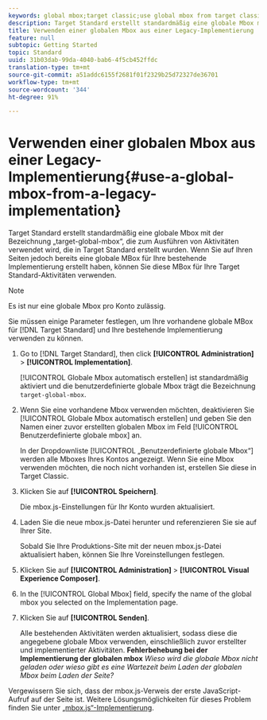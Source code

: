 ```yaml
---
keywords: global mbox;target classic;use global mbox from target classic
description: Target Standard erstellt standardmäßig eine globale Mbox mit der Bezeichnung „target-global-mbox“, die zum Ausführen von Aktivitäten verwendet wird, die in Target Standard erstellt wurden. Wenn Sie auf Ihren Seiten jedoch bereits eine globale MBox für Ihre bestehende Implementierung erstellt haben, können Sie diese MBox für Ihre Target Standard-Aktivitäten verwenden.
title: Verwenden einer globalen Mbox aus einer Legacy-Implementierung
feature: null
subtopic: Getting Started
topic: Standard
uuid: 31b03dab-99da-4040-bab6-4f5cb452ffdc
translation-type: tm+mt
source-git-commit: a51addc6155f2681f01f2329b25d72327de36701
workflow-type: tm+mt
source-wordcount: '344'
ht-degree: 91%

---
```



# Verwenden einer globalen Mbox aus einer Legacy-Implementierung{#use-a-global-mbox-from-a-legacy-implementation}

Target Standard erstellt standardmäßig eine globale Mbox mit der Bezeichnung „target-global-mbox“, die zum Ausführen von Aktivitäten verwendet wird, die in Target Standard erstellt wurden. Wenn Sie auf Ihren Seiten jedoch bereits eine globale MBox für Ihre bestehende Implementierung erstellt haben, können Sie diese MBox für Ihre Target Standard-Aktivitäten verwenden.

>[!NOTE]
>
>Es ist nur eine globale Mbox pro Konto zulässig.

Sie müssen einige Parameter festlegen, um Ihre vorhandene globale MBox für [!DNL Target Standard] und Ihre bestehende Implementierung verwenden zu können.

1. Go to [!DNL Target Standard], then click **[!UICONTROL Administration]** > **[!UICONTROL Implementation]**.

   [!UICONTROL Globale Mbox automatisch erstellen] ist standardmäßig aktiviert und die benutzerdefinierte globale Mbox trägt die Bezeichnung `target-global-mbox`.
1. Wenn Sie eine vorhandene Mbox verwenden möchten, deaktivieren Sie [!UICONTROL Globale Mbox automatisch erstellen] und geben Sie den Namen einer zuvor erstellten globalen Mbox im Feld [!UICONTROL Benutzerdefinierte globale mbox] an.

   In der Dropdownliste [!UICONTROL „Benutzerdefinierte globale Mbox“] werden alle Mboxes Ihres Kontos angezeigt. Wenn Sie eine Mbox verwenden möchten, die noch nicht vorhanden ist, erstellen Sie diese in Target Classic.
1. Klicken Sie auf **[!UICONTROL Speichern]**.

   Die mbox.js-Einstellungen für Ihr Konto wurden aktualisiert.
1. Laden Sie die neue mbox.js-Datei herunter und referenzieren Sie sie auf Ihrer Site.

   Sobald Sie Ihre Produktions-Site mit der neuen mbox.js-Datei aktualisiert haben, können Sie Ihre Voreinstellungen festlegen.
1. Klicken Sie auf **[!UICONTROL Administration]** > **[!UICONTROL Visual Experience Composer]**.
1. In the [!UICONTROL Global Mbox] field, specify the name of the global mbox you selected on the Implementation page.
1. Klicken Sie auf **[!UICONTROL Senden]**.

   Alle bestehenden Aktivitäten werden aktualisiert, sodass diese die angegebene globale Mbox verwenden, einschließlich zuvor erstellter und implementierter Aktivitäten.
   **Fehlerbehebung bei der Implementierung der globalen mbox**  *Wieso wird die globale Mbox nicht geladen oder wieso gibt es eine Wartezeit beim Laden der globalen Mbox beim Laden der Seite?*

Vergewissern Sie sich, dass der mbox.js-Verweis der erste JavaScript-Aufruf auf der Seite ist. Weitere Lösungsmöglichkeiten für dieses Problem finden Sie unter  [„mbox.js“-Implementierung](../../../../c-implementing-target/c-implementing-target-for-client-side-web/t-mbox-download/mbox-download.md#task_4EAE26BB84FD4E1D858F411AEDF4B420).

